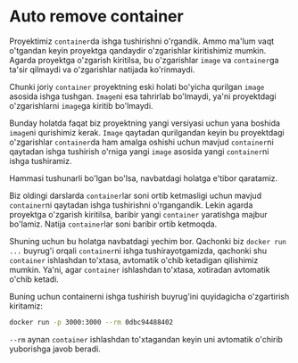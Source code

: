 # Auto remove container

Proyektimiz `container`da ishga tushirishni o'rgandik. Ammo ma'lum vaqt o'tgandan keyin proyektga qandaydir
o'zgarishlar kiritishimiz mumkin. Agarda proyektga o'zgarish kiritilsa, bu o'zgarishlar `image` va `container`ga ta'sir
qilmaydi va o'zgarishlar natijada ko'rinmaydi.

Chunki joriy `container` proyektning eski holati bo'yicha qurilgan `image` asosida ishga tushgan. `Image`ni esa
tahrirlab bo'lmaydi, ya'ni proyektdagi o'zgarishlarni `image`ga kiritib bo'lmaydi.

Bunday holatda faqat biz proyektning yangi versiyasi uchun yana boshida `image`ni qurishimiz kerak. `Image` qaytadan
qurilgandan keyin bu proyektdagi o'zgarishlar `container`da ham amalga oshishi uchun mavjud `container`ni qaytadan ishga
tushirish o'rniga yangi `image` asosida yangi `container`ni ishga tushiramiz.

Hammasi tushunarli bo'lgan bo'lsa, navbatdagi holatga e'tibor qaratamiz.

Biz oldingi darslarda `container`lar soni ortib ketmasligi uchun mavjud `container`ni qaytadan ishga tushirishni
o'rgangandik. Lekin agarda proyektga o'zgarish kiritilsa, baribir yangi `container` yaratishga majbur bo'lamiz. Natija
`container`lar soni baribir ortib ketmoqda.

Shuning uchun bu holatga navbatdagi yechim bor. Qachonki biz `docker run ...` buyrug'i orqali `container`ni ishga
tushirayotgamizda, qachonki shu `container` ishlashdan to'xtasa, avtomatik o'chib ketadigan qilishimiz mumkin. Ya'ni,
agar `container` ishlashdan to'xtasa, xotiradan avtomatik o'chib ketadi.

Buning uchun containerni ishga tushirish buyrug'ini quyidagicha o'zgartirish kiritamiz:

```bash
docker run -p 3000:3000 --rm 0dbc94488402
```

`--rm` aynan `container` ishlashdan to'xtagandan keyin uni avtomatik o'chirib yuborishga javob beradi.
